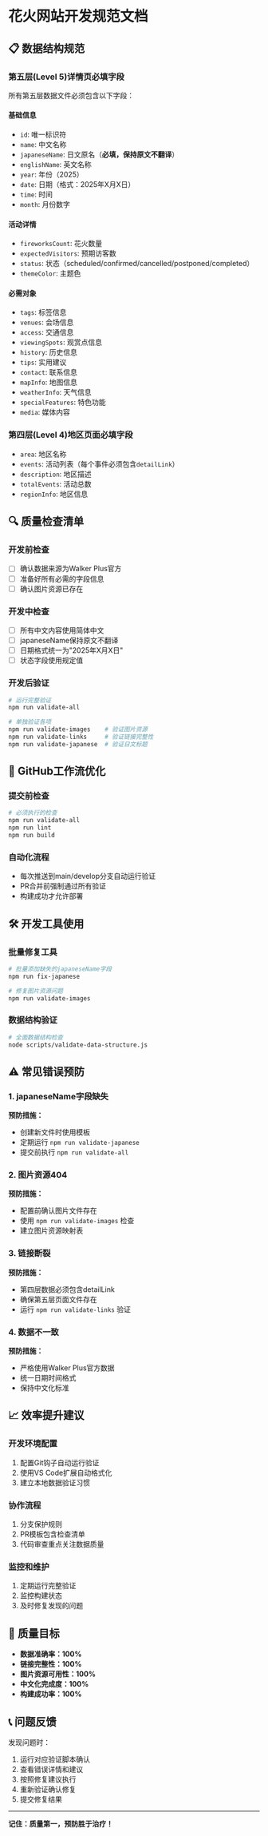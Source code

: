 # 花火网站开发规范文档

## 📋 数据结构规范

### 第五层(Level 5)详情页必填字段

所有第五层数据文件必须包含以下字段：

#### 基础信息
- `id`: 唯一标识符
- `name`: 中文名称
- `japaneseName`: 日文原名（**必填，保持原文不翻译**）
- `englishName`: 英文名称
- `year`: 年份（2025）
- `date`: 日期（格式：2025年X月X日）
- `time`: 时间
- `month`: 月份数字

#### 活动详情
- `fireworksCount`: 花火数量
- `expectedVisitors`: 预期访客数
- `status`: 状态（scheduled/confirmed/cancelled/postponed/completed）
- `themeColor`: 主题色

#### 必需对象
- `tags`: 标签信息
- `venues`: 会场信息
- `access`: 交通信息
- `viewingSpots`: 观赏点信息
- `history`: 历史信息
- `tips`: 实用建议
- `contact`: 联系信息
- `mapInfo`: 地图信息
- `weatherInfo`: 天气信息
- `specialFeatures`: 特色功能
- `media`: 媒体内容

### 第四层(Level 4)地区页面必填字段

- `area`: 地区名称
- `events`: 活动列表（每个事件必须包含`detailLink`）
- `description`: 地区描述
- `totalEvents`: 活动总数
- `regionInfo`: 地区信息

## 🔍 质量检查清单

### 开发前检查
- [ ] 确认数据来源为Walker Plus官方
- [ ] 准备好所有必需的字段信息
- [ ] 确认图片资源已存在

### 开发中检查
- [ ] 所有中文内容使用简体中文
- [ ] japaneseName保持原文不翻译
- [ ] 日期格式统一为"2025年X月X日"
- [ ] 状态字段使用规定值

### 开发后验证
```bash
# 运行完整验证
npm run validate-all

# 单独验证各项
npm run validate-images    # 验证图片资源
npm run validate-links     # 验证链接完整性  
npm run validate-japanese  # 验证日文标题
```

## 🚀 GitHub工作流优化

### 提交前检查
```bash
# 必须执行的检查
npm run validate-all
npm run lint
npm run build
```

### 自动化流程
- 每次推送到main/develop分支自动运行验证
- PR合并前强制通过所有验证
- 构建成功才允许部署

## 🛠️ 开发工具使用

### 批量修复工具
```bash
# 批量添加缺失的japaneseName字段
npm run fix-japanese

# 修复图片资源问题
npm run validate-images
```

### 数据结构验证
```bash
# 全面数据结构检查
node scripts/validate-data-structure.js
```

## ⚠️ 常见错误预防

### 1. japaneseName字段缺失
**预防措施：**
- 创建新文件时使用模板
- 定期运行 `npm run validate-japanese`
- 提交前执行 `npm run validate-all`

### 2. 图片资源404
**预防措施：**
- 配置前确认图片文件存在
- 使用 `npm run validate-images` 检查
- 建立图片资源映射表

### 3. 链接断裂
**预防措施：**
- 第四层数据必须包含detailLink
- 确保第五层页面文件存在
- 运行 `npm run validate-links` 验证

### 4. 数据不一致
**预防措施：**
- 严格使用Walker Plus官方数据
- 统一日期时间格式
- 保持中文化标准

## 📈 效率提升建议

### 开发环境配置
1. 配置Git钩子自动运行验证
2. 使用VS Code扩展自动格式化
3. 建立本地数据验证习惯

### 协作流程
1. 分支保护规则
2. PR模板包含检查清单
3. 代码审查重点关注数据质量

### 监控和维护
1. 定期运行完整验证
2. 监控构建状态
3. 及时修复发现的问题

## 🎯 质量目标

- **数据准确率：100%**
- **链接完整性：100%**
- **图片资源可用性：100%**
- **中文化完成度：100%**
- **构建成功率：100%**

## 📞 问题反馈

发现问题时：
1. 运行对应验证脚本确认
2. 查看错误详情和建议
3. 按照修复建议执行
4. 重新验证确认修复
5. 提交修复结果

---

**记住：质量第一，预防胜于治疗！** 